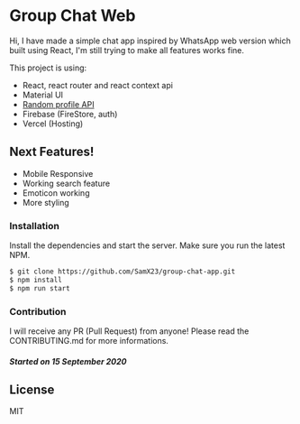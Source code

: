 # Group Chat Web

Hi, I have made a simple chat app inspired by WhatsApp web version which built using React, I'm still trying to make all features works fine.

This project is using:

- React, react router and react context api
- Material UI
- [Random profile API](https://avatars.dicebear.com/)
- Firebase (FireStore, auth)
- Vercel (Hosting)

## Next Features!

- Mobile Responsive
- Working search feature
- Emoticon working
- More styling

### Installation

Install the dependencies and start the server.
Make sure you run the latest NPM.

```sh
$ git clone https://github.com/SamX23/group-chat-app.git
$ npm install
$ npm run start
```

### Contribution

I will receive any PR (Pull Request) from anyone! Please read the CONTRIBUTING.md for more informations.

##### Started on 15 September 2020

## License

MIT
